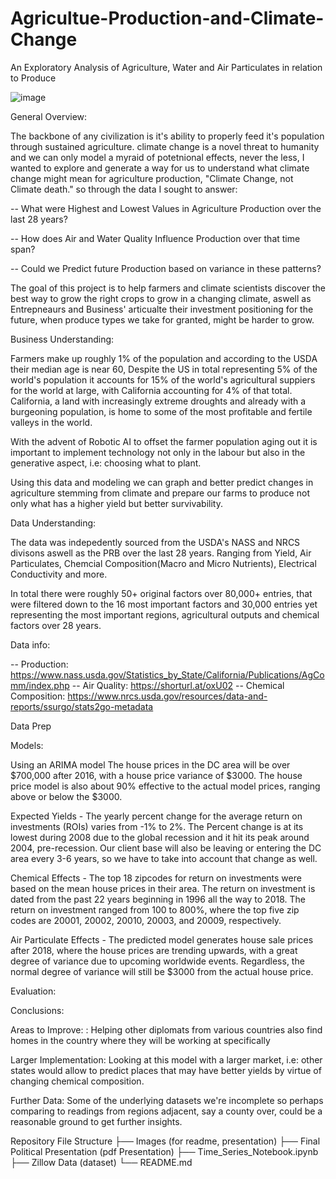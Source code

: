 # Agricultue-Production-and-Climate-Change
An Exploratory Analysis of Agriculture, Water and Air Particulates in relation to Produce

![image](https://github.com/vileincorp/Agricultue-Production-and-Climate-Change/assets/124652720/eccc451f-863a-4602-98c0-4f6c8f6133b4)



General Overview: 

The backbone of any civilization is it's ability to properly feed it's population through sustained agriculture. climate change is a novel threat to humanity and we can only model a myraid of potetnional effects, never the less, I wanted to explore and generate a way for us to understand what climate change might mean for agriculture production, "Climate Change, not Climate death." so through the data I sought to answer: 


-- What were Highest and Lowest Values in Agriculture Production over the last 28 years?

-- How does Air and Water Quality Influence Production over that time span?

-- Could we Predict future Production based on variance in these patterns? 

The goal of this project is to help farmers and climate scientists discover the best way to grow the right crops to grow in a changing climate, aswell as Entrepneaurs and Business' articualte their investment positioning for the future, when produce types we take for granted, might be harder to grow. 

Business Understanding: 

Farmers make up roughly 1% of the population and according to the USDA their median age is near 60, Despite the US in total representing 5% of the world's population it accounts for 15% of the world's agricultural suppiers for the world at large, with California accounting for 4% of that total. California, a land with increasingly extreme droughts and already with a burgeoning population, is home to some of the most profitable and fertile valleys in the world. 

With the advent of Robotic AI to offset the farmer population aging out it is important to implement technology not only in the labour but also in the generative aspect, i.e: choosing what to plant. 

Using this data and modeling we can graph and better predict changes in agriculture stemming from climate and prepare our farms to produce not only what has a higher yield but better survivability. 

Data Understanding: 

The data was indepedently sourced from the USDA's NASS and NRCS divisons aswell as the PRB over the last 28 years. Ranging from Yield, Air Particulates, Chemcial Composition(Macro and Micro Nutrients), Electrical Conductivity and more. 

In total there were roughly 50+ original factors over 80,000+ entries, that were filtered down to the 16 most important factors and 30,000 entries yet representing the most important regions, agricultural outputs and chemical factors over 28 years.

Data info:

-- Production: https://www.nass.usda.gov/Statistics_by_State/California/Publications/AgComm/index.php
-- Air Quality: https://shorturl.at/oxU02
-- Chemical Composition: https://www.nrcs.usda.gov/resources/data-and-reports/ssurgo/stats2go-metadata

Data Prep

Models: 

Using an ARIMA model The house prices in the DC area will be over $700,000 after 2016, with a house price variance of $3000. The house price model is also about 90% effective to the actual model prices, ranging above or below the $3000.

Expected Yields - The yearly percent change for the average return on investments (ROIs) varies from -1% to 2%. The Percent change is at its lowest during 2008 due to the global recession and it hit its peak around 2004, pre-recession. Our client base will also be leaving or entering the DC area every 3-6 years, so we have to take into account that change as well.

Chemical Effects -  The top 18 zipcodes for return on investments were based on the mean house prices in their area. The return on investment is dated from the past 22 years beginning in 1996 all the way to 2018. The return on investment ranged from 100 to 800%, where the top five zip codes are 20001, 20002, 20010, 20003, and 20009, respectively.

Air Particulate Effects - The predicted model generates house sale prices after 2018, where the house prices are trending upwards, with a great degree of variance due to upcoming worldwide events. Regardless, the normal degree of variance will still be $3000 from the actual house price.

Evaluation: 



Conclusions: 

Areas to Improve: 
: Helping other diplomats from various countries also find homes in the country where they will be working at specifically

Larger Implementation: Looking at this model with a larger market, i.e: other states would allow to predict places that may have better yields by virtue of changing chemical composition. 

Further Data: Some of the underlying datasets we're incomplete so perhaps comparing to readings from regions adjacent, say a county over, could be a reasonable ground to get further insights. 

Repository File Structure
├── Images (for readme, presentation)
├── Final Political Presentation (pdf Presentation)
├── Time_Series_Notebook.ipynb
├── Zillow Data (dataset)
└── README.md

